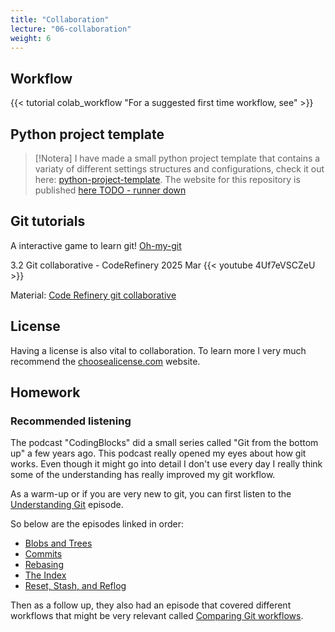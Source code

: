 ```yaml
---
title: "Collaboration"
lecture: "06-collaboration"
weight: 6
---
```


## Workflow

{{< tutorial colab_workflow "For a suggested first time workflow, see" >}}


## Python project template

> [!Notera]
> I have made a small python project template that contains a variaty of different settings structures and configurations, check it out here: [python-project-template](https://gitlab.irf.se/danielk/python-project-template). The website for this repository is published [here TODO - runner down](danielk.developer.irf.se/python-project-template)


## Git tutorials

A interactive game to learn git!
[Oh-my-git](https://ohmygit.org/)

3.2 Git collaborative - CodeRefinery 2025 Mar
{{< youtube 4Uf7eVSCZeU >}}

Material: [Code Refinery git collaborative ](https://coderefinery.github.io/git-collaborative/)

## License

Having a license is also vital to collaboration. To learn more I very much recommend the [choosealicense.com](https://choosealicense.com/) website.

## Homework

### Recommended listening

The podcast "CodingBlocks" did a small series called "Git from the bottom up" a few years ago. This podcast really opened my eyes about how git works. Even though it might go into detail I don't use every day I really think some of the understanding has really improved my git workflow.

As a warm-up or if you are very new to git, you can first listen to the [Understanding Git](https://www.codingblocks.net/podcast/understanding-git/) episode.

So below are the episodes linked in order:

- [Blobs and Trees](https://www.codingblocks.net/episode191)
- [Commits](https://www.codingblocks.net/episode192)
- [Rebasing](https://www.codingblocks.net/episode193)
- [The Index](https://www.codingblocks.net/episode194)
- [Reset, Stash, and Reflog](https://www.codingblocks.net/episode195)

Then as a follow up, they also had an episode that covered different workflows that might be very relevant called [Comparing Git workflows](https://www.codingblocks.net/podcast/comparing-git-workflows/).
